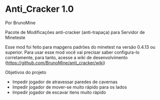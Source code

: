 # Anti_Cracker 1.0
Por BrunoMine

Pacote de Modificações anti-cracker (anti-trapaça) para Servidor de Mineteste

Esse mod foi feito para mapgens padrões do minetest na versão 0.4.13 ou superior.
Para usar esse mod você vai precisar saber configura-lo corretamente, para tanto, acesse a wiki de desenvolvimento (https://github.com/BrunoMine/anti_cracker/wiki)

Objetivos do projeto
* Impedir jogador de atravessar paredes de cavernas
* Impedir jogador de mover-se muito rápido para os lados
* Impedir jogador de escavar itens muito rápido
